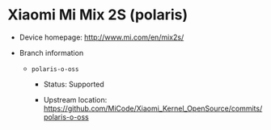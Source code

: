 # Xiaomi Mi Mix 2S (polaris)

* Device homepage: http://www.mi.com/en/mix2s/

* Branch information

  * `polaris-o-oss`

    * Status: Supported

    * Upstream location: https://github.com/MiCode/Xiaomi_Kernel_OpenSource/commits/polaris-o-oss
